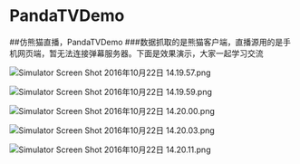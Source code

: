 # PandaTVDemo
##仿熊猫直播，PandaTVDemo
###数据抓取的是熊猫客户端，直播源用的是手机网页端，暂无法连接弹幕服务器。下面是效果演示，大家一起学习交流


![Simulator Screen Shot 2016年10月22日 14.19.57.png](http://upload-images.jianshu.io/upload_images/3055585-f9f487b5685db785.png?imageMogr2/auto-orient/strip%7CimageView2/2/w/1240)

![Simulator Screen Shot 2016年10月22日 14.19.59.png](http://upload-images.jianshu.io/upload_images/3055585-1dc8698ec3ec3dfe.png?imageMogr2/auto-orient/strip%7CimageView2/2/w/1240)

![Simulator Screen Shot 2016年10月22日 14.20.00.png](http://upload-images.jianshu.io/upload_images/3055585-f8c7cbf7e514b37a.png?imageMogr2/auto-orient/strip%7CimageView2/2/w/1240)

![Simulator Screen Shot 2016年10月22日 14.20.03.png](http://upload-images.jianshu.io/upload_images/3055585-1fc323a1ae863043.png?imageMogr2/auto-orient/strip%7CimageView2/2/w/1240)

![Simulator Screen Shot 2016年10月22日 14.20.11.png](http://upload-images.jianshu.io/upload_images/3055585-501b71a6d78a6d6b.png?imageMogr2/auto-orient/strip%7CimageView2/2/w/1240)
